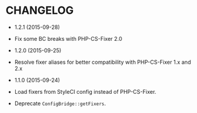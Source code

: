 # CHANGELOG

* 1.2.1 (2015-09-28)

 * Fix some BC breaks with PHP-CS-Fixer 2.0

* 1.2.0 (2015-09-25)

 * Resolve fixer aliases for better compatibility with PHP-CS-Fixer 1.x and 2.x 

* 1.1.0 (2015-09-24)

 * Load fixers from StyleCI config instead of PHP-CS-Fixer.
 * Deprecate `ConfigBridge::getFixers`.
